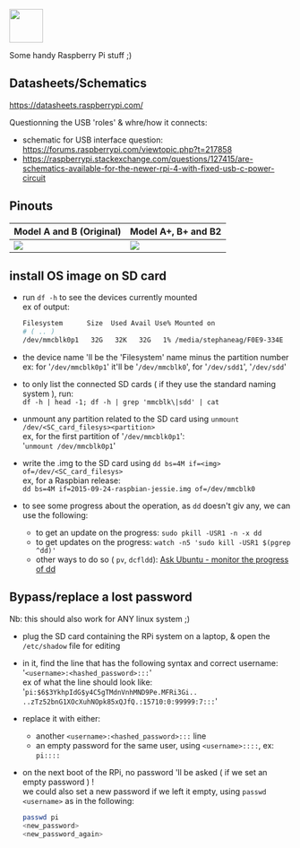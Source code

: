 <img width="60px" src="https://www.raspberrypi.org/wp-content/themes/mind-control/images/logo-black.png"></img>

Some handy Raspberry Pi stuff ;)

## Datasheets/Schematics
https://datasheets.raspberrypi.com/

Questionning the USB 'roles' & whre/how it connects:
- schematic for USB interface question: https://forums.raspberrypi.com/viewtopic.php?t=217858
- https://raspberrypi.stackexchange.com/questions/127415/are-schematics-available-for-the-newer-rpi-4-with-fixed-usb-c-power-circuit

## Pinouts

Model A and B (Original)  | Model A+, B+ and B2
------------- | -------------
<img src="http://elinux.org/images/8/80/Pi-GPIO-header-26-sm.png">  | <img src="http://elinux.org/images/5/5c/Pi-GPIO-header.png">

## install OS image on SD card

- run ```df -h``` to see the devices currently mounted  
  ex of output:  
  ```bash
  Filesystem      Size  Used Avail Use% Mounted on
  # ( .. )
  /dev/mmcblk0p1   32G   32K   32G   1% /media/stephaneag/F0E9-334E
  ```

- the device name 'll be the 'Filesystem' name minus the partition number  
  ex: for '```/dev/mmcblk0p1```' it'll be '```/dev/mmcblk0```', for '```/dev/sdd1```', '```/dev/sdd```'

- to only list the connected SD cards ( if they use the standard naming system ), run:  
  ```df -h | head -1; df -h | grep 'mmcblk\|sdd' | cat```

- unmount any partition related to the SD card using ```unmount /dev/<SC_card_filesys><partition>```  
  ex, for the first partition of '```/dev/mmcblk0p1```':  
  '```unmount /dev/mmcblk0p1```'

- write the .img to the SD card using ```dd bs=4M if=<img> of=/dev/<SC_card_filesys>```  
  ex, for a Raspbian release:  
  ```dd bs=4M if=2015-09-24-raspbian-jessie.img of=/dev/mmcblk0```

- to see some progress about the operation, as ```dd``` doesn't giv any, we can use the following:  
  - to get an update on the progress: ```sudo pkill -USR1 -n -x dd```
  - to get updates on the progress: ```watch -n5 'sudo kill -USR1 $(pgrep ^dd)'```
  - other ways to do so ( ```pv```, ```dcfldd```): <a href="http://askubuntu.com/questions/215505/how-do-you-monitor-the-progress-of-dd">Ask Ubuntu - monitor the progress of dd</a>

## Bypass/replace a lost password
Nb: this should also work for ANY linux system ;)

- plug the SD card containing the RPi system on a laptop, & open the ```/etc/shadow``` file for editing

- in it, find  the line that has the following syntax and correct username:  '```<username>:<hashed_password>:::```'  
  ex of what the line should look like:  
  '```pi:$6$3YkhpIdG$y4C5gTMdnVnhMND9Pe.MFRi3Gi.. ..zTz52bnG1XOcXuhNOpk85xQJfQ.:15710:0:99999:7:::```'

- replace it with either:  
  - another ```<username>:<hashed_password>:::``` line  
  - an empty password for the same user, using ```<username>::::```, ex: ```pi::::```  

- on the next boot of the RPi, no password 'll be asked ( if we set an empty password ) !  
  we could also set a new password if we left it empty, using ```passwd <username>``` as in the following:  
  ```bash
  passwd pi
  <new_password>
  <new_password_again>
  ```
